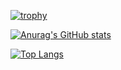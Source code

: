 [![trophy](https://github-profile-trophy.vercel.app/?username=usman10scorpio&count_private=true&theme=onedark&column=4&row=1&margin-w=15)](https://github.com/usman10scorpio/github-profile-trophy)

[![Anurag's GitHub stats](https://github-readme-stats.vercel.app/api?username=usman10scorpio&count_private=true&show_icons=true&hide=stars,prs&theme=onedark)](https://github.com/usman10scorpio/github-readme-stats)

[![Top Langs](https://github-readme-stats.vercel.app/api/top-langs/?username=usman10scorpio&layout=compact&theme=onedark&card_width=440px)](https://github.com/usman10scorpio/github-readme-stats)

